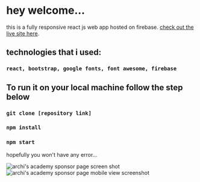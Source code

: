 # hey welcome...

this is a fully responsive react js web app hosted on firebase.  [check out the live site here](https://archi-s-academy.web.app/).

## technologies that i used:

### `react, bootstrap, google fonts, font awesome, firebase`

## To run it on your local machine follow the step below

### `git clone [repository link]`
### `npm install`
### `npm start`

hopefully you won't have any error... 

![archi's academy sponsor page screen shot](https://i.ibb.co/BGyYdSg/archi-s-academy-sponsor-page.png)
![archi's academy sponsor page mobile view screenshot](https://i.ibb.co/k1vVxyC/archi-s-academy-sponsor-page-mobile-view.png)